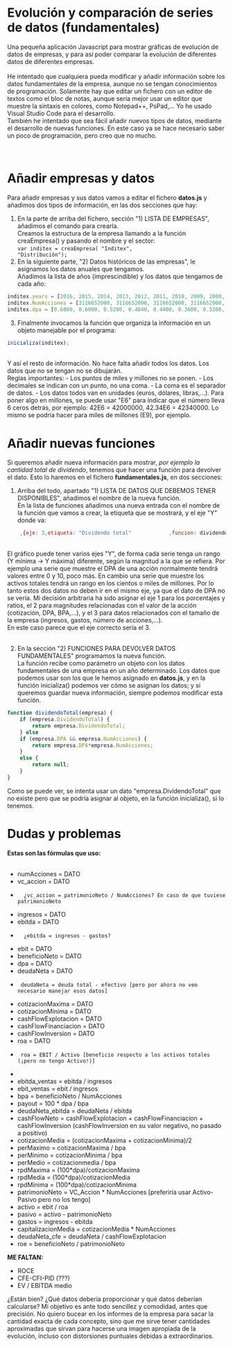 # Evolución y comparación de series de datos (fundamentales)

Una pequeña aplicación Javascript para mostrar gráficas de evolución de datos de empresas, y para así poder comparar la evolución de diferentes datos de diferentes empresas.<br>
<br>
He intentado que cualquiera pueda modificar y añadir información sobre los datos fundamentales de la empresa, aunque no se tengan conocimientos de programación. Solamente hay que editar un fichero con un editor de textos como el bloc de notas, aunque sería mejor usar un editor que muestre la sintaxis en colores, como Notepad++, PsPad,...  Yo he usado Visual Studio Code para el desarrollo.
<br>
También he intentado que sea fácil añadir nuevos tipos de datos, mediante el desarrollo de nuevas funciones. En este caso ya se hace necesario saber un poco de programación, pero creo que no mucho.<br>
<br><br>
# Añadir empresas y datos
Para añadir empresas y sus datos vamos a editar el fichero <b>datos.js</b> y añadimos dos tipos de información, en las dos secciones que hay:
<br>
1) En la parte de arriba del fichero, sección "1) LISTA DE EMPRESAS", añadimos el comando para crearla.<br>
Creamos la estructura de la empresa llamando a la función creaEmpresa() y pasando el nombre y el sector:<br>
<code>var inditex = creaEmpresa( "Inditex", "Distribución");</code>
2) En la siguiente parte, "2) Datos históricos de las empresas", le asignamos los datos anuales que tengamos.<br>
Añadimos la lista de años (imprescindible) y los datos que tengamos de cada año:<br>
```javascript
inditex.years = [2016, 2015, 2014, 2013, 2012, 2011, 2010, 2009, 2008, 2007, 2006, 2005, 2004, 2003, 2002, 2001, 2000];
inditex.NumAcciones = [3116652000, 3116652000, 3116652000, 3116652000, 3116652000, 3116652000, 3116652000, 3116652000, 3116652000,	 3116652000, 3116652000, 3116652000, 3116652000, 3116652000, 3116652000, 3116652000];
inditex.dpa = [0.6800, 0.6000, 0.5200, 0.4840, 0.4400, 0.3600, 0.3200, 0.2400, 0.2100, 0.2100, 0.1680, 0.1340, 0.0960, 0.0700, 0.0280, 0.0220];
```
3) Finalmente invocamos la función que organiza la información en un objeto manejable por el programa:
```javascript
inicializa(inditex);
```
<br>
Y así el resto de información. No hace falta añadir todos los datos. Los datos que no se tengan no se dibujarán.<br>
Reglas importantes:
- Los puntos de miles y millones no se ponen.
- Los decimales se indican con un punto, no una coma.
- La coma es el separador de datos.
- Los datos todos van en unidades (euros, dólares, libras,...). Para poner algo en millones, se puede usar "E6" para indicar que el número lleva 6 ceros detrás, por ejemplo: 42E6 = 42000000,  42.34E6 = 42340000.  Lo mismo se podría hacer para miles de millones (E9), por ejemplo.


# Añadir nuevas funciones
Si queremos añadir nueva información para mostrar, <i>por ejemplo la cantidad total de dividendo</i>, tenemos que hacer una función para devolver el dato. Esto lo haremos en el fichero <b>fundamentales.js</b>, en dos secciones:
1) Arriba del todo, apartado "1) LISTA DE DATOS QUE DEBEMOS TENER DISPONIBLES", añadimos el nombre de la nueva función.<br>
En la lista de funciones añadimos una nueva entrada con el nombre de la función que vamos a crear, la etiqueta que se mostrará, y el eje "Y" donde va:<br>
```javascript
    ,{eje: 3,etiqueta: "Dividendo total"            ,funcion: dividendoTotal  }
```
<br>
El gráfico puede tener varios ejes "Y", de forma cada serie tenga un rango (Y mínima -> Y máxima) diferente, según la magnitud a la que se refiera. Por ejemplo una serie que muestre el DPA de una acción normalmente tendrá valores entre 0 y 10, poco más. En cambio una serie que muestre los activos totales tendrá un rango en los cientos o miles de millones. Por lo tanto estos dos datos no deben ir en el mismo eje, ya que el dato de DPA no se vería. Mi decisión arbitraria ha sido asignar el eje 1 para los porcentajes y ratios, el 2 para magnitudes relacionadas con el valor de la acción (cotización, DPA, BPA,...), y el 3 para datos relacionados con el tamaño de la empresa (ingresos, gastos, número de acciones,...).<br>
En este caso parece que el eje correcto sería el 3.<br><br>

2) En la sección "2) FUNCIONES PARA DEVOLVER DATOS FUNDAMENTALES" programamos la nueva función.<br>
La función recibe como parámetro un objeto con los datos fundamentales de una empresa en un año determinado. Los datos que podemos usar son los que le hemos asignado en <b>datos.js</b>, y en la función inicializa() podemos ver cómo se asignan los datos; y si queremos guardar nueva información, siempre podemos modificar esta función.<br>
```javascript
function dividendoTotal(empresa) {
    if (empresa.DividendoTotal) {
        return empresa.DividendoTotal;
    } else
    if (empresa.DPA && empresa.NumAcciones) {
        return empresa.DPA*empresa.NumAcciones;
    }
    else {
        return null;
    }
}
```

Como se puede ver, se intenta usar un dato "empresa.DividendoTotal" que no existe pero que se podría asignar al objeto, en la función inicializa(), si lo tenemos.

# Dudas y problemas

<b>Estas son las fórmulas que uso:</b><br>
<br>
 * numAcciones = DATO
 * vc_accion = DATO
 *       ¿vc_accion = patrimonioNeto / NumAcciones? En caso de que tuviese patrimonioNeto
 * ingresos = DATO
 * ebitda = DATO
 *       ¿ebitda = ingresos - gastos?
 * ebit = DATO
 * beneficioNeto = DATO
 * dpa = DATO
 * deudaNeta = DATO
 *      deudaNeta = deuda total - efectivo [pero por ahora no veo necesario manejar esos datos]
 * cotizacionMaxima = DATO
 * cotizacionMinima = DATO
 * cashFlowExplotacion = DATO
 * cashFlowFinanciacion = DATO
 * cashFlowInversion = DATO
 * roa = DATO
 *      roa = EBIT / Activo [beneficio respecto a los activos totales (¡pero no tengo Activo!)]
 *
 * ebitda_ventas = ebitda / ingresos
 * ebit_ventas = ebit / ingresos
 * bpa = beneficioNeto / NumAcciones
 * payout = 100 * dpa / bpa
 * deudaNeta_ebitda = deudaNeta / ebitda
 * cashFlowNeto = cashFlowExplotacion + cashFlowFinanciacion + cashFlowInversion     (cashFlowInversion en su valor negativo, no pasado a positivo)
 * cotizacionMedia = (cotizacionMaxima + cotizacionMinima)/2
 * perMaximo = cotizacionMaxima / bpa
 * perMinimo = cotizacionMinima / bpa
 * perMedio = cotizacionmedia / bpa
 * rpdMaxima = (100*dpa)/cotizacionMaxima
 * rpdMedia = (100*dpa)/cotizacionMedia
 * rpdMinima = (100*dpa)/cotizacionMinima
 * patrimonioNeto = VC_Accion * NumAcciones  [preferiría usar Activo-Pasivo pero no los tengo]
 * activo = ebit / roa
 * pasivo = activo - patrimonioNeto
 * gastos = ingresos - ebitda
 * capitalizacionMedia = cotizacionMedia * NumAcciones
 * deudaNeta_cfe = deudaNeta / cashFlowExplotacion
 * roe = beneficioNeto / patrimonioNeto
  
 <b>ME FALTAN:</b>
 * ROCE
 * CFE-CFI-PID (???)
 * EV / EBITDA medio
 
 ¿Están bien? ¿Qué datos debería proporcionar y qué datos deberían calcularse?
 Mi objetivo es ante todo sencillez y comodidad, antes que precisión. No quiero bucear en los informes de la empresa para sacar la cantidad exacta de cada concepto, sino que me sirve tener cantidades aproximadas que sirvan para hacerse una imagen apropiada de la evolución, incluso con distorsiones puntuales debidas a extraordinarios.
 
